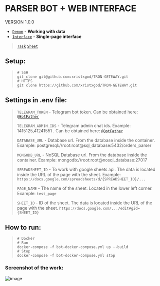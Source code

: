 # PARSER BOT + WEB INTERFACE
VERSION 1.0.0

 * [`Demon`](./demon/README.md) - **Working with data**
 * [`Interface`](./interface/README.md) - **Single-page interface**

> [`Task`](https://kanalservis.notion.site/kanalservis/Python-82f517c516d041b8aca227f0a44ed1f1) 
> [`Sheet`](https://docs.google.com/spreadsheets/d/13k0ORwAXAQ4LwaUGfReXmJ7x0SsXpHussJQZ-abm6lI/edit#gid=0)

## Setup:
> ```shell
> # SSH
> git clone git@github.com:xristxgod/TRON-GETEWAY.git
> # HTTPS
> git clone https://github.com/xristxgod/TRON-GETEWAY.git
> ```

## Settings in .env file:
> `TELEGRAM_TOKEN` - Telegram bot token. Can be obtained here: [`@BotFather`](https://t.me/BotFather)
>
> `TELEGRAM_ADMIN_IDS` - Telegram admin chat ids. Example: 1415125,41241551 . Can be obtained here: [`@BotFather`](https://t.me/username_to_id_bot)
> 
> `DATABASE_URL` - Database url. From the database inside the container. Example: postgresql://root:root@sql_database:5432/orders_parser
> 
> `MONGODB_URL` - NoSQL Database url. From the database inside the container. Example: mongodb://root:root@nosql_database:27017
> 
> `SPREADSHEET_ID` - To work with google sheets api. The data is located inside the URL of the page with the sheet. Example: `https://docs.google.com/spreadsheets/d/{SPREADSHEET_ID}/...`
> 
> `PAGE_NAME` - The name of the sheet. Located in the lower left corner. Example: `test_page`
> 
> `SHEET_ID` - ID of the sheet. The data is located inside the URL of the page with the sheet. `https://docs.google.com/.../edit#gid={SHEET_ID}`

## How to run:
> ```shell
> # Docker
> # Run
> docker-compose -f bot-docker-compose.yml up --build
> # Stop
> docker-compose -f bot-docker-compose.yml stop
> ```

### Screenshot of the work:
![image](https://user-images.githubusercontent.com/84931791/179219125-fd7369d3-86b9-4157-bcaf-39b6e7b2ff46.png)
